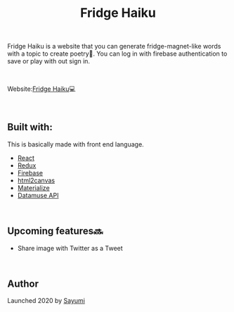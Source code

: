 <h1 align="center">Fridge Haiku</h1>

<br/>

Fridge Haiku is a website that you can generate fridge-magnet-like words with a topic to create poetry💬. You can log in with firebase authentication to save or play with out sign in.

<br/>

Website:[Fridge Haiku](https://sayuminakamura.com/)💻

<br/>

## Built with:

This is basically made with front end language.

- [React](https://reactjs.org/)
- [Redux](https://redux.js.org/)
- [Firebase](https://firebase.google.com/?hl=ja)
- [html2canvas](https://html2canvas.hertzen.com/)
- [Materialize](https://materializecss.com/)
- [Datamuse API](https://www.datamuse.com/api/)

<br/>

## Upcoming features🔜

- Share image with Twitter as a Tweet

<br/>

## Author

Launched 2020 by [Sayumi](https://sayuminakamura.com/)

<br/>
